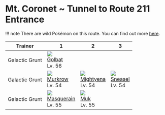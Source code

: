 # Mt. Coronet ~ Tunnel to Route 211 Entrance

!!! note
    There are wild Pokémon on this route. You can find out more [here](../../wild_pokemon/mt_coronet__tunnel_to_route_211_entrance/).


Trainer        | 1                                    | 2                                   | 3                                 | 
---            | ---                                  | ---                                 | ---                               | 
Galactic Grunt | ![][042]<br> [Golbat]<br> Lv. 56     | &nbsp;                              | &nbsp;                            | 
Galactic Grunt | ![][198]<br> [Murkrow]<br> Lv. 54    | ![][262]<br> [Mightyena]<br> Lv. 54 | ![][215]<br> [Sneasel]<br> Lv. 54 | 
Galactic Grunt | ![][284]<br> [Masquerain]<br> Lv. 55 | ![][089]<br> [Muk]<br> Lv. 55       | &nbsp;                            | 

[Golbat]: ../../pokemon_changes/042/
[Muk]: ../../pokemon_changes/089/
[Murkrow]: ../../pokemon_changes/198/
[Sneasel]: ../../pokemon_changes/215/
[Mightyena]: ../../pokemon_changes/262/
[Masquerain]: ../../pokemon_changes/284/
[042]: ../img/pokemon/042.png
[089]: ../img/pokemon/089.png
[198]: ../img/pokemon/198.png
[215]: ../img/pokemon/215.png
[262]: ../img/pokemon/262.png
[284]: ../img/pokemon/284.png
